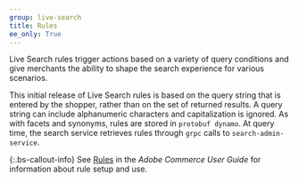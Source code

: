 ```yaml
---
group: live-search
title: Rules
ee_only: True
---
```


Live Search rules trigger actions based on a variety of query conditions and give merchants the ability to shape the search experience for various scenarios.

This initial release of Live Search rules is based on the query string that is entered by the shopper, rather than on the set of returned results. A query string can include alphanumeric characters and capitalization is ignored. As with facets and synonyms, rules are stored in `protobuf dynamo`. At query time, the search service retrieves rules through `grpc` calls to `search-admin-service`.

{:.bs-callout-info}
See [Rules](https://docs.magento.com/user-guide/live-search/rules.html) in the _Adobe Commerce User Guide_ for information about rule setup and use.
